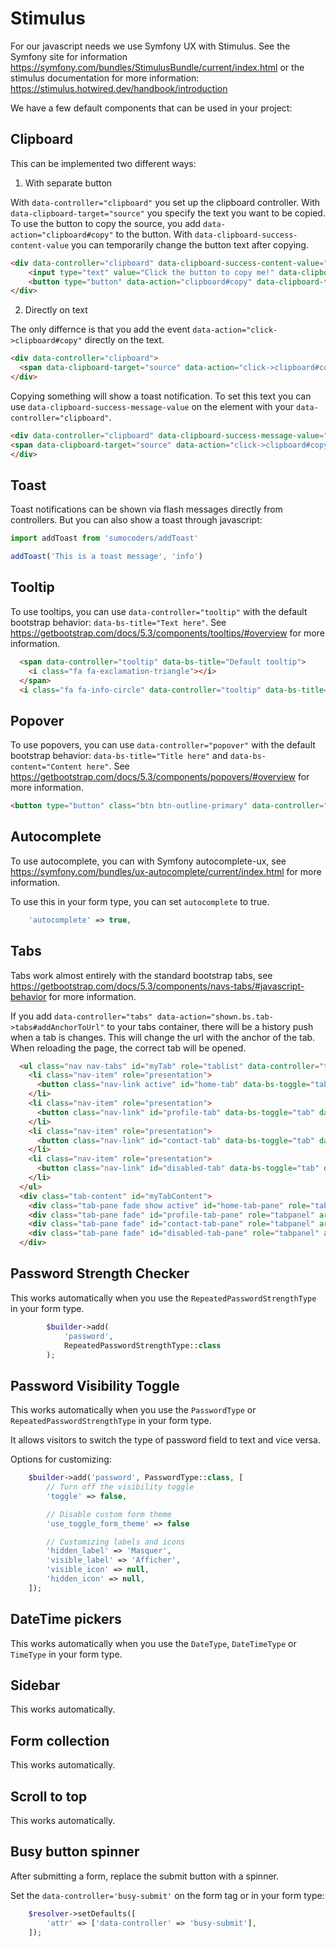 # Stimulus

For our javascript needs we use Symfony UX with Stimulus. See the Symfony site for information https://symfony.com/bundles/StimulusBundle/current/index.html or the stimulus documentation for more information: https://stimulus.hotwired.dev/handbook/introduction

We have a few default components that can be used in your project:

## Clipboard

This can be implemented two different ways: 

1. With separate button

With `data-controller="clipboard"` you set up the clipboard controller.
With `data-clipboard-target="source"` you specify the text you want to be copied.
To use the button to copy the source, you add `data-action="clipboard#copy"` to the button.
With `data-clipboard-success-content-value` you can temporarily change the button text after copying.

```html
<div data-controller="clipboard" data-clipboard-success-content-value="{{ 'Text copied!'|trans }}">
    <input type="text" value="Click the button to copy me!" data-clipboard-target="source" disabled />
    <button type="button" data-action="clipboard#copy" data-clipboard-target="button">Copy to clipboard</button>
</div>
```

2. Directly on text

The only differnce is that you add the event `data-action="click->clipboard#copy"` directly on the text.

```html
<div data-controller="clipboard">
  <span data-clipboard-target="source" data-action="click->clipboard#copy">This text will be copied on click!</span>
</div>
```

Copying something will show a toast notification. To set this text you can use `data-clipboard-success-message-value`
on the element with your `data-controller="clipboard"`.

```html
<div data-controller="clipboard" data-clipboard-success-message-value="{{ 'Text copied!'|trans }}">
<span data-clipboard-target="source" data-action="click->clipboard#copy">This text will be copied on click!</span>
</div>
```


## Toast

Toast notifications can be shown via flash messages directly from controllers. But you can also show a toast
through javascript:

```javascript
import addToast from 'sumocoders/addToast'

addToast('This is a toast message', 'info')
```

## Tooltip

To use tooltips, you can use `data-controller="tooltip"` with the default bootstrap behavior:
`data-bs-title="Text here"`. See https://getbootstrap.com/docs/5.3/components/tooltips/#overview for more information.

```html
  <span data-controller="tooltip" data-bs-title="Default tooltip">
    <i class="fa fa-exclamation-triangle"></i>
  </span>
  <i class="fa fa-info-circle" data-controller="tooltip" data-bs-title="Little secret tip"></i>
```

## Popover

To use popovers, you can use `data-controller="popover"` with the default bootstrap behavior:
`data-bs-title="Title here"` and `data-bs-content="Content here"`. See
https://getbootstrap.com/docs/5.3/components/popovers/#overview for more information.

```html
<button type="button" class="btn btn-outline-primary" data-controller="popover" data-bs-trigger="hover" data-bs-title="Foo" data-bs-content="Content goes here.">Hover me</button>
```

## Autocomplete

To use autocomplete, you can with Symfony autocomplete-ux, see
https://symfony.com/bundles/ux-autocomplete/current/index.html for more information.

To use this in your form type, you can set `autocomplete` to true.

```php
    'autocomplete' => true,
```

## Tabs

Tabs work almost entirely with the standard bootstrap tabs, see
https://getbootstrap.com/docs/5.3/components/navs-tabs/#javascript-behavior for more information.

If you add `data-controller="tabs" data-action="shown.bs.tab->tabs#addAnchorToUrl"` to your tabs container, there will
be a history push when a tab is changes. This will change the url with the anchor of the tab. When reloading the page,
the correct tab will be opened.

```html
  <ul class="nav nav-tabs" id="myTab" role="tablist" data-controller="tabs" data-action="shown.bs.tab->tabs#addAnchorToUrl">
    <li class="nav-item" role="presentation">
      <button class="nav-link active" id="home-tab" data-bs-toggle="tab" data-bs-target="#home-tab-pane" type="button" role="tab" aria-controls="home-tab-pane" aria-selected="true">Home</button>
    </li>
    <li class="nav-item" role="presentation">
      <button class="nav-link" id="profile-tab" data-bs-toggle="tab" data-bs-target="#profile-tab-pane" type="button" role="tab" aria-controls="profile-tab-pane" aria-selected="false">Profile</button>
    </li>
    <li class="nav-item" role="presentation">
      <button class="nav-link" id="contact-tab" data-bs-toggle="tab" data-bs-target="#contact-tab-pane" type="button" role="tab" aria-controls="contact-tab-pane" aria-selected="false">Contact</button>
    </li>
    <li class="nav-item" role="presentation">
      <button class="nav-link" id="disabled-tab" data-bs-toggle="tab" data-bs-target="#disabled-tab-pane" type="button" role="tab" aria-controls="disabled-tab-pane" aria-selected="false" disabled>Disabled</button>
    </li>
  </ul>
  <div class="tab-content" id="myTabContent">
    <div class="tab-pane fade show active" id="home-tab-pane" role="tabpanel" aria-labelledby="home-tab" tabindex="0">HOME</div>
    <div class="tab-pane fade" id="profile-tab-pane" role="tabpanel" aria-labelledby="profile-tab" tabindex="0">PROFILE</div>
    <div class="tab-pane fade" id="contact-tab-pane" role="tabpanel" aria-labelledby="contact-tab" tabindex="0">CONTACT</div>
    <div class="tab-pane fade" id="disabled-tab-pane" role="tabpanel" aria-labelledby="disabled-tab" tabindex="0">DISABLED</div>
  </div>
```

## Password Strength Checker

This works automatically when you use the `RepeatedPasswordStrengthType` in your form type.

```php
        $builder->add(
            'password',
            RepeatedPasswordStrengthType::class
        );
```

## Password Visibility Toggle

This works automatically when you use the `PasswordType` or `RepeatedPasswordStrengthType` in your form type.

It allows visitors to switch the type of password field to text and vice versa.

Options for customizing:

```php
    $builder->add('password', PasswordType::class, [
        // Turn off the visibility toggle
        'toggle' => false,

        // Disable custom form theme
        'use_toggle_form_theme' => false

        // Customizing labels and icons
        'hidden_label' => 'Masquer',
        'visible_label' => 'Afficher',
        'visible_icon' => null,
        'hidden_icon' => null,
    ]);
```

## DateTime pickers

This works automatically when you use the `DateType`, `DateTimeType` or `TimeType` in your form type.

## Sidebar

This works automatically.

## Form collection

This works automatically.

## Scroll to top

This works automatically.

## Busy button spinner

After submitting a form, replace the submit button with a spinner.

Set the `data-controller='busy-submit'` on the form tag or in your form type:

```php
    $resolver->setDefaults([
        'attr' => ['data-controller' => 'busy-submit'],
    ]);
```
